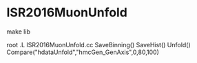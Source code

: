 # ISR2016MuonUnfold

make lib

root
.L ISR2016MuonUnfold.cc
SaveBinning()
SaveHist()
Unfold()
Compare("hdataUnfold","hmcGen_GenAxis",0,80,100)

